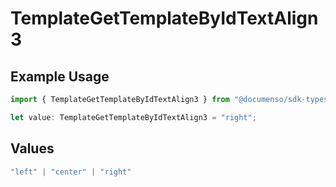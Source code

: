 # TemplateGetTemplateByIdTextAlign3

## Example Usage

```typescript
import { TemplateGetTemplateByIdTextAlign3 } from "@documenso/sdk-typescript/models/operations";

let value: TemplateGetTemplateByIdTextAlign3 = "right";
```

## Values

```typescript
"left" | "center" | "right"
```